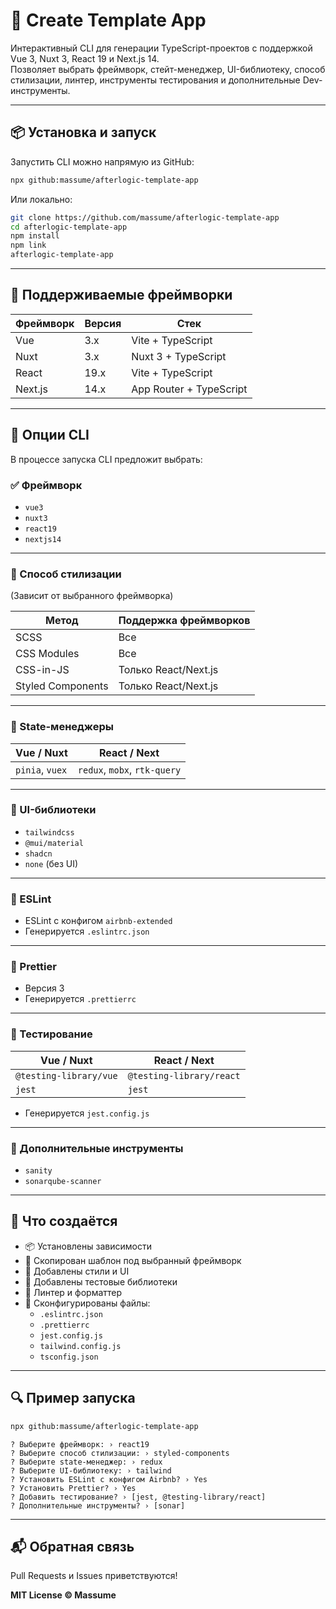 # 🚀 Create Template App

Интерактивный CLI для генерации TypeScript-проектов с поддержкой Vue 3, Nuxt 3, React 19 и Next.js 14.  
Позволяет выбрать фреймворк, стейт-менеджер, UI-библиотеку, способ стилизации, линтер, инструменты тестирования и дополнительные Dev-инструменты.

---

## 📦 Установка и запуск

Запустить CLI можно напрямую из GitHub:

```bash
npx github:massume/afterlogic-template-app
```

Или локально:

```bash
git clone https://github.com/massume/afterlogic-template-app
cd afterlogic-template-app
npm install
npm link
afterlogic-template-app
```

---

## 🧩 Поддерживаемые фреймворки

| Фреймворк | Версия | Стек                      |
|----------|--------|----------------------------|
| Vue      | 3.x    | Vite + TypeScript          |
| Nuxt     | 3.x    | Nuxt 3 + TypeScript        |
| React    | 19.x   | Vite + TypeScript          |
| Next.js  | 14.x   | App Router + TypeScript    |

---

## 🔧 Опции CLI

В процессе запуска CLI предложит выбрать:

### ✅ Фреймворк
- `vue3`
- `nuxt3`
- `react19`
- `nextjs14`

---

### 🎨 Способ стилизации
(Зависит от выбранного фреймворка)

| Метод             | Поддержка фреймворков       |
|-------------------|-----------------------------|
| SCSS              | Все                         |
| CSS Modules       | Все                         |
| CSS-in-JS         | Только React/Next.js        |
| Styled Components | Только React/Next.js        |

---

### 🧠 State-менеджеры

| Vue / Nuxt        | React / Next             |
|-------------------|--------------------------|
| `pinia`, `vuex`   | `redux`, `mobx`, `rtk-query` |

---

### 💅 UI-библиотеки

- `tailwindcss`
- `@mui/material`
- `shadcn`
- `none` (без UI)

---

### 📐 ESLint

- ESLint с конфигом `airbnb-extended`
- Генерируется `.eslintrc.json`

---

### 🧹 Prettier

- Версия 3
- Генерируется `.prettierrc`

---

### 🧪 Тестирование

| Vue / Nuxt             | React / Next             |
|------------------------|--------------------------|
| `@testing-library/vue` | `@testing-library/react` |
| `jest`                 | `jest`                   |

- Генерируется `jest.config.js`

---

### 🧰 Дополнительные инструменты

- `sanity`
- `sonarqube-scanner`

---

## 📁 Что создаётся

- 📦 Установлены зависимости
- 📁 Скопирован шаблон под выбранный фреймворк
- 🎨 Добавлены стили и UI
- 🧪 Добавлены тестовые библиотеки
- 📐 Линтер и форматтер
- 📄 Сконфигурированы файлы:
  - `.eslintrc.json`
  - `.prettierrc`
  - `jest.config.js`
  - `tailwind.config.js`
  - `tsconfig.json`

---

## 🔍 Пример запуска

```bash
npx github:massume/afterlogic-template-app
```

```text
? Выберите фреймворк: › react19
? Выберите способ стилизации: › styled-components
? Выберите state-менеджер: › redux
? Выберите UI-библиотеку: › tailwind
? Установить ESLint с конфигом Airbnb? › Yes
? Установить Prettier? › Yes
? Добавить тестирование? › [jest, @testing-library/react]
? Дополнительные инструменты? › [sonar]
```

---

## 📬 Обратная связь

Pull Requests и Issues приветствуются!

**MIT License © Massume**
